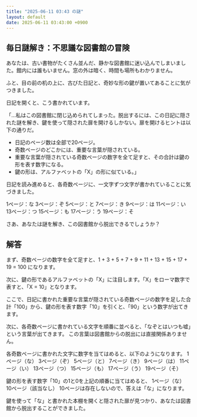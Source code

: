 ```yaml
---
title: "2025-06-11 03:43 の謎"
layout: default
date: 2025-06-11 03:43:00 +0900
---
```

## 毎日謎解き：不思議な図書館の冒険

あなたは、古い書物がたくさん並んだ、静かな図書館に迷い込んでしまいました。館内には誰もいません。窓の外は暗く、時間も場所もわかりません。

ふと、目の前の机の上に、古びた日記と、奇妙な形の鍵が置いてあることに気がつきました。

日記を開くと、こう書かれています。

「…私はこの図書館に閉じ込められてしまった。脱出するには、この日記に隠された謎を解き、鍵を使って隠された扉を開けるしかない。扉を開けるヒントは以下の通りだ。

*   日記のページ数は全部で20ページ。
*   奇数ページのどこかには、重要な言葉が隠されている。
*   重要な言葉が隠されている奇数ページの数字を全て足すと、その合計は鍵の形を表す数字になる。
*   鍵の形は、アルファベットの「X」の形に似ている。」

日記を読み進めると、各奇数ページに、一文字ずつ文字が書かれていることに気づきました。

1ページ：な
3ページ：ぞ
5ページ：と
7ページ：き
9ページ：は
11ページ：い
13ページ：つ
15ページ：も
17ページ：う
19ページ：そ

さあ、あなたは謎を解き、この図書館から脱出できるでしょうか？

## 解答

まず、奇数ページの数字を全て足すと、1 + 3 + 5 + 7 + 9 + 11 + 13 + 15 + 17 + 19 = 100 になります。

次に、鍵の形であるアルファベットの「X」に注目します。「X」をローマ数字で表すと、「X = 10」となります。

ここで、日記に書かれた重要な言葉が隠されている奇数ページの数字を足した合計「100」から、鍵の形を表す数字「10」を引くと、「90」という数字が出てきます。

次に、各奇数ページに書かれている文字を順番に並べると、「なぞとはいつも嘘」という言葉が出てきます。
この言葉は図書館からの脱出には直接関係ありません。

各奇数ページに書かれた文字に数字を当てはめると、以下のようになります。
1ページ（な）
3ページ（ぞ）
5ページ（と）
7ページ（き）
9ページ（は）
11ページ（い）
13ページ（つ）
15ページ（も）
17ページ（う）
19ページ（そ）

鍵の形を表す数字「10」の1と0を上記の順番に当てはめると、
1ページ（な）
10ページ（該当なし）
10ページは存在しないので、答えは「な」になります。

鍵を使って「な」と書かれた本棚を開くと隠された扉が見つかり、あなたは図書館から脱出することができました。
